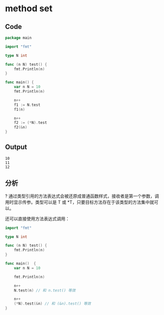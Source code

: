 # method set

## Code
```go
package main

import "fmt"

type N int

func (n N) test() {
	fmt.Println(n)
}

func main() {
	var n N = 10
	fmt.Println(n)

	n++
	f1 := N.test
	f1(n)

	n++
	f2 := (*N).test
	f2(&n)
}
```

## Output
```
10
11
12
```

## 分析
? 通过类型引用的方法表达式会被还原成普通函数样式，接收者是第一个参数，调用时显示传参。类型可以是 T 或 *T，只要目标方法存在于该类型的方法集中就可以。

还可以直接使用方法表达式调用：
```go
import "fmt"

type N int

func (n N) test() {
	fmt.Println(n)
}

func main()  {
    var n N = 10

    fmt.Println(n)

    n++
    N.test(n) // 和 n.test() 等效

    n++
    (*N).test(&n) // 和 (&n).test() 等效
}
```